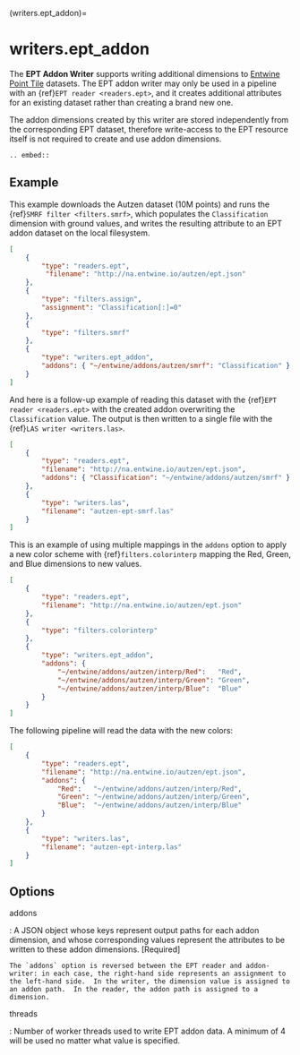 (writers.ept_addon)=

# writers.ept_addon

The **EPT Addon Writer** supports writing additional dimensions to
[Entwine Point Tile] datasets.  The EPT addon writer may only
be used in a pipeline with an {ref}`EPT reader <readers.ept>`, and it
creates additional attributes for an existing dataset rather than
creating a brand new one.

The addon dimensions created by this writer are stored independently from the corresponding EPT dataset, therefore write-access to the EPT resource itself is not required to create and use addon dimensions.

```{eval-rst}
.. embed::
```

## Example

This example downloads the Autzen dataset (10M points) and runs the
{ref}`SMRF filter <filters.smrf>`, which populates the `Classification`
dimension with ground values, and writes the resulting attribute to an EPT
addon dataset on the local filesystem.

```json
[
    {
        "type": "readers.ept",
         "filename": "http://na.entwine.io/autzen/ept.json"
    },
    {
        "type": "filters.assign",
        "assignment": "Classification[:]=0"
    },
    {
        "type": "filters.smrf"
    },
    {
        "type": "writers.ept_addon",
        "addons": { "~/entwine/addons/autzen/smrf": "Classification" }
    }
]
```

And here is a follow-up example of reading this dataset with the
{ref}`EPT reader <readers.ept>` with the created addon overwriting the
`Classification` value.  The output is then written to a single file
with the {ref}`LAS writer <writers.las>`.

```json
[
    {
        "type": "readers.ept",
        "filename": "http://na.entwine.io/autzen/ept.json",
        "addons": { "Classification": "~/entwine/addons/autzen/smrf" }
    },
    {
        "type": "writers.las",
        "filename": "autzen-ept-smrf.las"
    }
]
```

This is an example of using multiple mappings in the `addons` option to
apply a new color scheme with {ref}`filters.colorinterp` mapping the
Red, Green, and Blue dimensions to new values.

```json
[
    {
        "type": "readers.ept",
        "filename": "http://na.entwine.io/autzen/ept.json"
    },
    {
        "type": "filters.colorinterp"
    },
    {
        "type": "writers.ept_addon",
        "addons": {
            "~/entwine/addons/autzen/interp/Red":   "Red",
            "~/entwine/addons/autzen/interp/Green": "Green",
            "~/entwine/addons/autzen/interp/Blue":  "Blue"
        }
    }
]
```

The following pipeline will read the data with the new colors:

```json
[
    {
        "type": "readers.ept",
        "filename": "http://na.entwine.io/autzen/ept.json",
        "addons": {
            "Red":   "~/entwine/addons/autzen/interp/Red",
            "Green": "~/entwine/addons/autzen/interp/Green",
            "Blue":  "~/entwine/addons/autzen/interp/Blue"
        }
    },
    {
        "type": "writers.las",
        "filename": "autzen-ept-interp.las"
    }
]
```

## Options

addons

: A JSON object whose keys represent output paths for each addon dimension,
  and whose corresponding values represent the attributes to be written to
  these addon dimensions. \[Required\]

```{note}
The `addons` option is reversed between the EPT reader and addon-writer: in each case, the right-hand side represents an assignment to the left-hand side.  In the writer, the dimension value is assigned to an addon path.  In the reader, the addon path is assigned to a dimension.
```

threads

: Number of worker threads used to write EPT addon data.  A minimum of 4 will be used no matter what value is specified.

```{include} writer_opts.md
```

[entwine point tile]: https://entwine.io/entwine-point-tile.html
